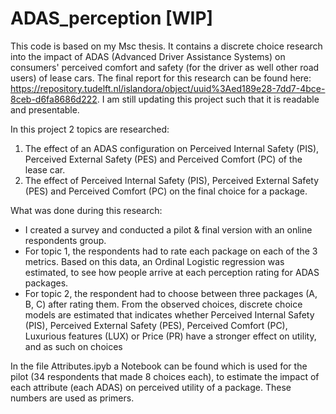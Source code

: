 # ADAS_perception [WIP]

This code is based on my Msc thesis. It contains a discrete choice research into the impact of ADAS (Advanced Driver Assistance Systems) on consumers' perceived comfort and safety (for the driver as well other road users) of lease cars. The final report for this research can be found here: https://repository.tudelft.nl/islandora/object/uuid%3Aed189e28-7dd7-4bce-8ceb-d6fa8686d222. I am still updating this project such that it is readable and presentable.

In this project 2 topics are researched:
1. The effect of an ADAS configuration on Perceived Internal Safety (PIS), Perceived External Safety (PES) and Perceived Comfort (PC) of the lease car.
2. The effect of Perceived Internal Safety (PIS), Perceived External Safety (PES) and Perceived Comfort (PC) on the final choice for a package.

What was done during this research:
- I created a survey and conducted a pilot & final version with an online respondents group.
- For topic 1, the respondents had to rate each package on each of the 3 metrics. Based on this data, an Ordinal Logistic regression was estimated, to see how people arrive at each perception rating for ADAS packages.
- For topic 2, the respondent had to choose between three packages (A, B, C) after rating them. From the observed choices, discrete choice models are estimated that indicates whether Perceived Internal Safety (PIS), Perceived External Safety (PES), Perceived Comfort (PC), Luxurious features (LUX) or Price (PR) have a stronger effect on utility, and as such on choices

In the file Attributes.ipyb a Notebook can be found which is used for the pilot (34 respondents that made 8 choices each), to estimate the impact of each attribute (each ADAS) on perceived utility of a package. These numbers are used as primers.
